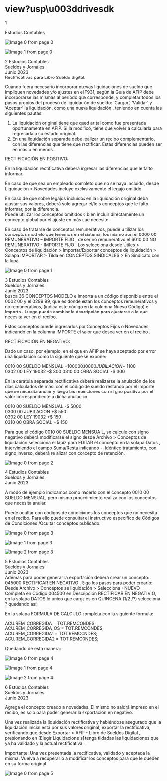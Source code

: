 # view?usp\u003ddrivesdk

 1 
 
  
Estudios Contables  


![Image 0 from page 0](images/image_0_0.png)

![Image 1 from page 0](images/image_0_1.png)

 
 
 
 2 Estudios Contables  
Sueldos y Jornales  
Junio 2023  
 Rectificativas para Libro Sueldo digital.  
 
Cuando fuera necesario incorporar nuevas liquidaciones de sueldo que 
impliquen novedades y/o ajustes en el F931, según la Guía de AFIP debe 
incorporarse las mismas al período que corresponde, y completar todos 
los pasos propios del proceso de liquidación de sueldo: ‘Cargar’, ‘Validar’ y 
‘Aceptar’ la liquidación, como una nueva liquidación , teniendo en cuenta 
las siguientes pautas:  
 
1. La liquidación original tiene que qued ar tal como fue presentada 
oportunamente en AFIP. Si la modificó, tiene que volver a calcularla 
para regresarla a su estado original.  
2. En una liquidación separada debe realizar un recibo 
complementario, con las diferencias que tiene que rectificar. Estas 
diferencias pueden ser en más o en menos.  
 
 
RECTIFICACIÓN EN POSITIVO:  
 
En la liquidación rectificativa deberá ingresar las diferencias  que le falto 
informar.  
 
En caso de que sea un empleado completo que no se haya incluido, desde 
Liquidación > Novedades  incluye exclusivamente el legajo omitido.  
 
En caso de que sobre legajos incluidos en la liquidación original deba 
ajustar sus valores,  deberá solo agregar el/lo s conceptos que le falto 
informar, por la diferencia.  
Puede utilizar los conceptos omitidos o bien incluir directamente un 
concepto global por el ajuste en más que necesite.  
 
En caso de tratarse de conceptos remunerativos, puede u tilizar los 
conceptos mod elo que tenemos en el sistema, los mismo son  el 6000 00 
REMUNERATIVO – IMPORTE FIJO , de ser no remunerativo el 6010 00 NO 
REMUNERATIVO - IMPORTE FIJO . Los selecciona desde Útiles  > Conceptos 
de liquidación  > Importar/Exportar  conceptos de liquidación  > Solapa 
IMPORTAR > Tilda en CONCEPTOS SINDICALES > En Sindicato con la lupa 

![Image 0 from page 1](images/image_1_0.png)

 
 
 
 3 Estudios Contables  
Sueldos y Jornales  
Junio 2023  
 busca 36 CONCEPTOS MODELO  e importa a un código disponible entre el 
0002 00 y el 0299 99, que es donde están los conceptos remunerativos y no 
remunerativos,  (indica este código en la columna Nuevo Código)  e 
Importa . 
Luego puede cambiar la descripción para ajustarse a lo que necesita ver 
en el recibo.  
 
Estos conceptos puede ingresarlos por Conceptos Fijos o Novedades 
indicando en la columna IMPORTE el valor que desea ver en el recibo . 
 
RECTIFICACIÓN EN NEGATIVO:  
 
Dado un caso, por ejemplo, en el que en AFIP se haya aceptado por error 
una liquidación como la siguiente que se expone:  
 
0010 00 SUELDO MENSUAL   +$10000  
0300 00 JUBILACION    -$   1100  
0302 00 LEY 19032                    -$     300 
0310 00 OBRA SOCIAL                   -$     300  
 
En la caratula separada rectificativa deberá realizarse la anulación de los 
días calculados de más: con el código de sueldo restando por el importe 
que se necesita anular y luego las retenciones con si gno positivo por el 
valor correspondiente a dicha anulación.  
 
0010 00 SUELDO MENSUAL      -$ 5000  
0300 00 JUBILACION            +$  550  
0302 00 LEY 19032              +$  150  
0310 00 OBRA SOCIAL           +$  150  
 
Para que el código 0010 00 SUELDO MENSUA L, se calcule con signo 
negativo deberá modificarse el signo desde Archivo > Conceptos de 
liquidación selecciona el lápiz para EDITAR el concepto en la solapa Datos , 
interviniendo el campo Suma/Resta  indicando  -. Idéntico tratamiento, con 
signo inverso, deberá re alizar con concepto de retención.  

![Image 0 from page 2](images/image_2_0.png)

 
 
 
 4 Estudios Contables  
Sueldos y Jornales  
Junio 2023  
  
 
 
 
 
 
A modo de ejemplo indicamos como hacerlo con el concepto 0010 00 
SUELDO MENSUAL, pero mismo procedimiento realiza con los conceptos 
que necesita anular.  
 
Puede ocultar con códigos de condiciones los conceptos que no  necesita 
en el recibo. Para ello puede consultar el instructivo específico de Códigos 
de Condiciones /Ocultar conceptos publicado.  
 


![Image 0 from page 3](images/image_3_0.png)

![Image 1 from page 3](images/image_3_1.png)

![Image 2 from page 3](images/image_3_2.png)

 
 
 
 5 Estudios Contables  
Sueldos y Jornales  
Junio 2023  
 Además para poder generar la exportación deberá crear un concepto: 
045000 RECTIFICAR EN NEGATIVO . 
Siga los pasos para poder crearlo:  
Desde Archivo > Conceptos se liquidación >  Selecciona +NUEVO  
Completa en Código  004500 en Descripción  RECTIFICAR EN NEGATIV O, en 
la solapa DATOS  lo único que carga es en QUINCENA (1/2 /?) selecciona ? 
quedando así:  
 
 
 
En la solapa FORMULA DE CALCULO completa con la siguiente formula:  
 
ACU.REM_CORREGIDA = TOT.REMCONDES;  
ACU.REM_CORREGIDA_OS = TOT.REMCONDES;  
ACU.REM_CORREGIDA1 =  TOT.REMCONDES;  
ACU.REM_CORREGIDA2 = TOT.REMCONDES;  
 
Quedando de esta manera:  
 
 
 
 
 


![Image 0 from page 4](images/image_4_0.png)

![Image 1 from page 4](images/image_4_1.png)

![Image 2 from page 4](images/image_4_2.png)

 
 
 
 6 Estudios Contables  
Sueldos y Jornales  
Junio 2023  
  
Agrega el concepto creado a novedades. El mismo no saldrá impreso en el 
recibo, es solo para poder generar la exportación en negativo.  
 
Una vez realizada la liquidación rectificativa y habiéndose asegurado que 
la liquidación inicial está por sus valores original, exportar la rectificativa, 
verificando que desde Exportar > AFIP - Libro de Sueldos Digital , 
presionando en [Elegir Liquidacione s] tenga tildadas las liquidaciones que 
ya ha validado y la actual rectificativa . 
 
Importante:  Una vez presentada la rectificativa, validado y aceptada la 
misma. Vuelva a recuperar o a modificar los conceptos para que le queden 
en su forma original.  
 
 
 

![Image 0 from page 5](images/image_5_0.png)

